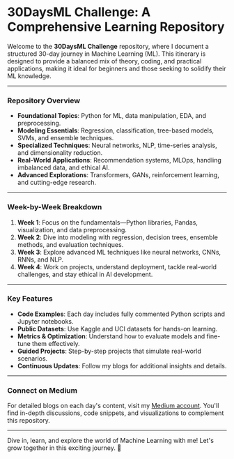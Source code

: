 # **30DaysML Challenge: A Comprehensive Learning Repository**


Welcome to the **30DaysML Challenge** repository, where I document a structured 30-day journey in Machine Learning (ML). This itinerary is designed to provide a balanced mix of theory, coding, and practical applications, making it ideal for beginners and those seeking to solidify their ML knowledge.

---

### **Repository Overview**
- **Foundational Topics**: Python for ML, data manipulation, EDA, and preprocessing.  
- **Modeling Essentials**: Regression, classification, tree-based models, SVMs, and ensemble techniques.  
- **Specialized Techniques**: Neural networks, NLP, time-series analysis, and dimensionality reduction.  
- **Real-World Applications**: Recommendation systems, MLOps, handling imbalanced data, and ethical AI.  
- **Advanced Explorations**: Transformers, GANs, reinforcement learning, and cutting-edge research.

---

### **Week-by-Week Breakdown**
1. **Week 1**: Focus on the fundamentals—Python libraries, Pandas, visualization, and data preprocessing.  
2. **Week 2**: Dive into modeling with regression, decision trees, ensemble methods, and evaluation techniques.  
3. **Week 3**: Explore advanced ML techniques like neural networks, CNNs, RNNs, and NLP.  
4. **Week 4**: Work on projects, understand deployment, tackle real-world challenges, and stay ethical in AI development.

---

### **Key Features**
- **Code Examples**: Each day includes fully commented Python scripts and Jupyter notebooks.  
- **Public Datasets**: Use Kaggle and UCI datasets for hands-on learning.  
- **Metrics & Optimization**: Understand how to evaluate models and fine-tune them effectively.  
- **Guided Projects**: Step-by-step projects that simulate real-world scenarios.  
- **Continuous Updates**: Follow my blogs for additional insights and details.

---

### **Connect on Medium**  
For detailed blogs on each day's content, visit my [Medium account](https://medium.com/@gargkartik74). You'll find in-depth discussions, code snippets, and visualizations to complement this repository.

--- 

Dive in, learn, and explore the world of Machine Learning with me! Let's grow together in this exciting journey. 🚀
